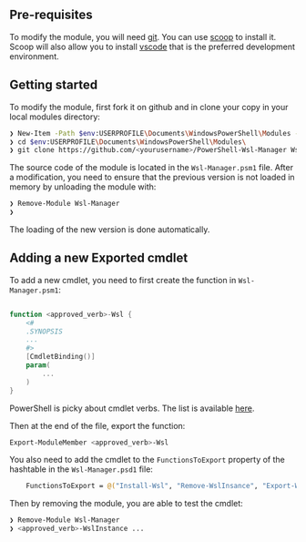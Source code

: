## Pre-requisites

To modify the module, you will need [git]. You can use [scoop] to install it.
Scoop will also allow you to install [vscode] that is the preferred development
environment.

## Getting started

To modify the module, first fork it on github and in clone your copy in your
local modules directory:

```bash
❯ New-Item -Path $env:USERPROFILE\Documents\WindowsPowerShell\Modules -Force | Out-Null
❯ cd $env:USERPROFILE\Documents\WindowsPowerShell\Modules\
❯ git clone https://github.com/<yourusername>/PowerShell-Wsl-Manager Wsl-Manager
```

The source code of the module is located in the `Wsl-Manager.psm1` file. After a
modification, you need to ensure that the previous version is not loaded in
memory by unloading the module with:

```bash
❯ Remove-Module Wsl-Manager
❯
```

The loading of the new version is done automatically.

## Adding a new Exported cmdlet

To add a new cmdlet, you need to first create the function in
`Wsl-Manager.psm1`:

```powershell

function <approved_verb>-Wsl {
    <#
    .SYNOPSIS
    ...
    #>
    [CmdletBinding()]
    param(
        ...
    )
}
```

PowerShell is picky about cmdlet verbs. The list is available
[here](https://learn.microsoft.com/en-us/powershell/scripting/developer/cmdlet/approved-verbs-for-windows-powershell-commands?view=powershell-7.3).

Then at the end of the file, export the function:

```bash
Export-ModuleMember <approved_verb>-Wsl
```

You also need to add the cmdlet to the `FunctionsToExport` property of the
hashtable in the `Wsl-Manager.psd1` file:

```bash
    FunctionsToExport = @("Install-Wsl", "Remove-WslInsance", "Export-WslInstance", "Get-WslImage", "Get-WslInstance", "Invoke-WslInstance", "<approved_verb>-WslInstance")
```

Then by removing the module, you are able to test the cmdlet:

```bash
❯ Remove-Module Wsl-Manager
❯ <approved_verb>-WslInstance ...
```

[git]: https://git-scm.com/download/win
[scoop]: https://scoop.sh/
[vscode]: https://code.visualstudio.com/
